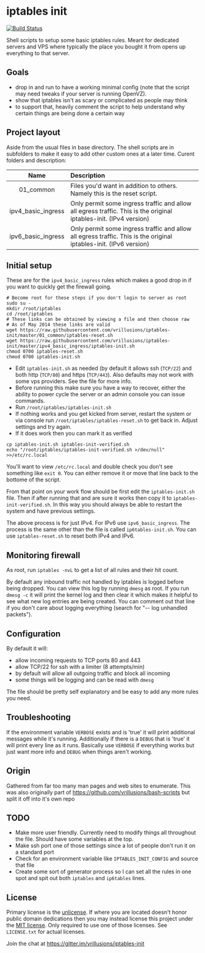 # iptables init

[![Build Status](https://travis-ci.org/vrillusions/iptables-init.svg?branch=master)](https://travis-ci.org/vrillusions/iptables-init)

Shell scripts to setup some basic iptables rules. Meant for dedicated servers and VPS where typically the place you bought it from opens up everything to that server.

## Goals

- drop in and run to have a working minimal config (note that the script may need tweaks if your server is running OpenVZ).
- show that iptables isn't as scary or complicated as people may think
- to support that, heavily comment the script to help understand why certain things are being done a certain way

## Project layout

Aside from the usual files in base directory. The shell scripts are in subfolders to make it easy to add other custom ones at a later time.  Curent folders and description:

| Name               | Description
| :----------------: | :----------
| 01_common          | Files you'd want in addition to others. Namely this is the reset script.
| ipv4_basic_ingress | Only permit some ingress traffic and allow all egress traffic. This is the original iptables-init. (IPv4 version)
| ipv6_basic_ingress | Only permit some ingress traffic and allow all egress traffic. This is the original iptables-init. (IPv6 version)

## Initial setup

These are for the `ipv4_basic_ingress` rules which makes a good drop in if you want to quickly get the firewall going.

```shell
# Become root for these steps if you don't login to server as root
sudo su -
mkdir /root/iptables
cd /root/iptables
# These links can be obtained by viewing a file and then choose raw
# As of May 2014 these links are valid
wget https://raw.githubusercontent.com/vrillusions/iptables-init/master/01_common/iptables-reset.sh
wget https://raw.githubusercontent.com/vrillusions/iptables-init/master/ipv4_basic_ingress/iptables-init.sh
chmod 0700 iptables-reset.sh
chmod 0700 iptables-init.sh
```

- Edit `iptables-init.sh` as needed (by default it allows ssh (`TCP/22`) and both http (`TCP/80`) and https (`TCP/443`). Also defaults may not work with some vps providers. See the file for more info.
- Before running this make sure you have a way to recover, either the ability to power cycle the server or an admin console you can issue commands.
- Run `/root/iptables/iptables-init.sh`
- If nothing works and you get kicked from server, restart the system or via console run `/root/iptables/iptables-reset.sh` to get back in. Adjust settings and try again.
- If it does work then you can mark it as verified

```shell
cp iptables-init.sh iptables-init-verified.sh
echo "/root/iptables/iptables-init-verified.sh >/dev/null" >>/etc/rc.local
```

You'll want to view `/etc/rc.local` and double check you don't see something like `exit 0`. You can either remove it or move that line back to the bottome of the script.

From that point on your work flow should be first edit the `iptables-init.sh` file. Then if after running that and are sure it works then copy it to `iptables-init-verified.sh`. In this way you should always be able to restart the system and have previous settings.

The above process is for just IPv4. For IPv6 use `ipv6_basic_ingress`. The process is the same other than the file is called `ip6tables-init.sh`. You can use `iptables-reset.sh` to reset both IPv4 and IPv6.

## Monitoring firewall

As root, run `iptables -nvL` to get a list of all rules and their hit count.

By default any inbound traffic not handled by iptables is logged before being dropped. You can view this log by running `dmesg` as root. If you run `dmesg -c` it will print the kernel log and then clear it which makes it helpful to see what new log entries are being created. You can comment out that line if you don't care about logging everything (search for "-- log unhandled packets").

## Configuration

By default it will:

- allow incoming requests to TCP ports 80 and 443
- allow TCP/22 for ssh with a limiter (8 attempts/min)
- by default will allow all outgoing traffic and block all incoming
- some things will be logging and can be read with `dmesg`

The file should be pretty self explanatory and be easy to add any more rules you need.

## Troubleshooting

If the environment variable `VERBOSE` exists and is 'true' it will print additional messages while it's running. Additionally if there is a `DEBUG` that is 'true' it will print every line as it runs. Basically use `VERBOSE` if everything works but just want more info and `DEBUG` when things aren't working.

## Origin

Gathered from far too many man pages and web sites to enumerate.  This was also originally part of https://github.com/vrillusions/bash-scripts but split it off into it's own repo

## TODO

- Make more user friendly. Currently need to modify things all throughout the file. Should have some variables at the top.
- Make ssh port one of those settings since a lot of people don't run it on a standard port
- Check for an environment variable like `IPTABLES_INIT_CONFIG` and source that file
- Create some sort of generator process so I can set all the rules in one spot and spit out both `iptables` and `ip6tables` lines.

## License

Primary license is the [unlicense](http://unlicense.org/). If where you are located doesn't honor public domain dedications then you may instead license this project under the [MIT license](http://opensource.org/licenses/MIT). Only required to use one of those licenses. See `LICENSE.txt` for actual licenses.

Join the chat at https://gitter.im/vrillusions/iptables-init
